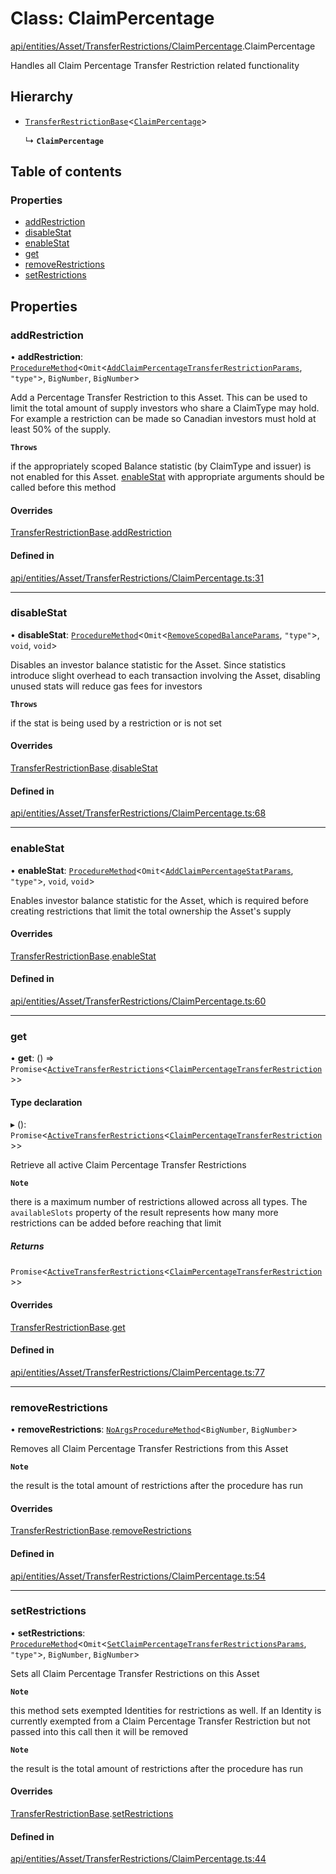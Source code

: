 # Class: ClaimPercentage

[api/entities/Asset/TransferRestrictions/ClaimPercentage](../wiki/api.entities.Asset.TransferRestrictions.ClaimPercentage).ClaimPercentage

Handles all Claim Percentage Transfer Restriction related functionality

## Hierarchy

- [`TransferRestrictionBase`](../wiki/api.entities.Asset.TransferRestrictions.TransferRestrictionBase.TransferRestrictionBase)<[`ClaimPercentage`](../wiki/types.TransferRestrictionType#claimpercentage)\>

  ↳ **`ClaimPercentage`**

## Table of contents

### Properties

- [addRestriction](../wiki/api.entities.Asset.TransferRestrictions.ClaimPercentage.ClaimPercentage#addrestriction)
- [disableStat](../wiki/api.entities.Asset.TransferRestrictions.ClaimPercentage.ClaimPercentage#disablestat)
- [enableStat](../wiki/api.entities.Asset.TransferRestrictions.ClaimPercentage.ClaimPercentage#enablestat)
- [get](../wiki/api.entities.Asset.TransferRestrictions.ClaimPercentage.ClaimPercentage#get)
- [removeRestrictions](../wiki/api.entities.Asset.TransferRestrictions.ClaimPercentage.ClaimPercentage#removerestrictions)
- [setRestrictions](../wiki/api.entities.Asset.TransferRestrictions.ClaimPercentage.ClaimPercentage#setrestrictions)

## Properties

### addRestriction

• **addRestriction**: [`ProcedureMethod`](../wiki/types.ProcedureMethod)<`Omit`<[`AddClaimPercentageTransferRestrictionParams`](../wiki/api.procedures.types#addclaimpercentagetransferrestrictionparams), ``"type"``\>, `BigNumber`, `BigNumber`\>

Add a Percentage Transfer Restriction to this Asset. This can be used to limit the total amount of supply
investors who share a ClaimType may hold. For example a restriction can be made so Canadian investors must hold
at least 50% of the supply.

**`Throws`**

 if the appropriately scoped Balance statistic (by ClaimType and issuer) is not enabled for this Asset. [enableStat](../wiki/api.entities.Asset.TransferRestrictions.ClaimPercentage.ClaimPercentage#enablestat) with appropriate arguments should be called before this method

#### Overrides

[TransferRestrictionBase](../wiki/api.entities.Asset.TransferRestrictions.TransferRestrictionBase.TransferRestrictionBase).[addRestriction](../wiki/api.entities.Asset.TransferRestrictions.TransferRestrictionBase.TransferRestrictionBase#addrestriction)

#### Defined in

[api/entities/Asset/TransferRestrictions/ClaimPercentage.ts:31](https://github.com/PolymeshAssociation/polymesh-sdk/blob/2d3ac2ae/src/api/entities/Asset/TransferRestrictions/ClaimPercentage.ts#L31)

___

### disableStat

• **disableStat**: [`ProcedureMethod`](../wiki/types.ProcedureMethod)<`Omit`<[`RemoveScopedBalanceParams`](../wiki/api.procedures.types#removescopedbalanceparams), ``"type"``\>, `void`, `void`\>

Disables an investor balance statistic for the Asset. Since statistics introduce slight overhead to each transaction
involving the Asset, disabling unused stats will reduce gas fees for investors

**`Throws`**

 if the stat is being used by a restriction or is not set

#### Overrides

[TransferRestrictionBase](../wiki/api.entities.Asset.TransferRestrictions.TransferRestrictionBase.TransferRestrictionBase).[disableStat](../wiki/api.entities.Asset.TransferRestrictions.TransferRestrictionBase.TransferRestrictionBase#disablestat)

#### Defined in

[api/entities/Asset/TransferRestrictions/ClaimPercentage.ts:68](https://github.com/PolymeshAssociation/polymesh-sdk/blob/2d3ac2ae/src/api/entities/Asset/TransferRestrictions/ClaimPercentage.ts#L68)

___

### enableStat

• **enableStat**: [`ProcedureMethod`](../wiki/types.ProcedureMethod)<`Omit`<[`AddClaimPercentageStatParams`](../wiki/api.procedures.types#addclaimpercentagestatparams), ``"type"``\>, `void`, `void`\>

Enables investor balance statistic for the Asset, which is required before creating restrictions
that limit the total ownership the Asset's supply

#### Overrides

[TransferRestrictionBase](../wiki/api.entities.Asset.TransferRestrictions.TransferRestrictionBase.TransferRestrictionBase).[enableStat](../wiki/api.entities.Asset.TransferRestrictions.TransferRestrictionBase.TransferRestrictionBase#enablestat)

#### Defined in

[api/entities/Asset/TransferRestrictions/ClaimPercentage.ts:60](https://github.com/PolymeshAssociation/polymesh-sdk/blob/2d3ac2ae/src/api/entities/Asset/TransferRestrictions/ClaimPercentage.ts#L60)

___

### get

• **get**: () => `Promise`<[`ActiveTransferRestrictions`](../wiki/types.ActiveTransferRestrictions)<[`ClaimPercentageTransferRestriction`](../wiki/types.ClaimPercentageTransferRestriction)\>\>

#### Type declaration

▸ (): `Promise`<[`ActiveTransferRestrictions`](../wiki/types.ActiveTransferRestrictions)<[`ClaimPercentageTransferRestriction`](../wiki/types.ClaimPercentageTransferRestriction)\>\>

Retrieve all active Claim Percentage Transfer Restrictions

**`Note`**

 there is a maximum number of restrictions allowed across all types.
  The `availableSlots` property of the result represents how many more restrictions can be added
  before reaching that limit

##### Returns

`Promise`<[`ActiveTransferRestrictions`](../wiki/types.ActiveTransferRestrictions)<[`ClaimPercentageTransferRestriction`](../wiki/types.ClaimPercentageTransferRestriction)\>\>

#### Overrides

[TransferRestrictionBase](../wiki/api.entities.Asset.TransferRestrictions.TransferRestrictionBase.TransferRestrictionBase).[get](../wiki/api.entities.Asset.TransferRestrictions.TransferRestrictionBase.TransferRestrictionBase#get)

#### Defined in

[api/entities/Asset/TransferRestrictions/ClaimPercentage.ts:77](https://github.com/PolymeshAssociation/polymesh-sdk/blob/2d3ac2ae/src/api/entities/Asset/TransferRestrictions/ClaimPercentage.ts#L77)

___

### removeRestrictions

• **removeRestrictions**: [`NoArgsProcedureMethod`](../wiki/types.NoArgsProcedureMethod)<`BigNumber`, `BigNumber`\>

Removes all Claim Percentage Transfer Restrictions from this Asset

**`Note`**

 the result is the total amount of restrictions after the procedure has run

#### Overrides

[TransferRestrictionBase](../wiki/api.entities.Asset.TransferRestrictions.TransferRestrictionBase.TransferRestrictionBase).[removeRestrictions](../wiki/api.entities.Asset.TransferRestrictions.TransferRestrictionBase.TransferRestrictionBase#removerestrictions)

#### Defined in

[api/entities/Asset/TransferRestrictions/ClaimPercentage.ts:54](https://github.com/PolymeshAssociation/polymesh-sdk/blob/2d3ac2ae/src/api/entities/Asset/TransferRestrictions/ClaimPercentage.ts#L54)

___

### setRestrictions

• **setRestrictions**: [`ProcedureMethod`](../wiki/types.ProcedureMethod)<`Omit`<[`SetClaimPercentageTransferRestrictionsParams`](../wiki/api.procedures.types.SetClaimPercentageTransferRestrictionsParams), ``"type"``\>, `BigNumber`, `BigNumber`\>

Sets all Claim Percentage Transfer Restrictions on this Asset

**`Note`**

 this method sets exempted Identities for restrictions as well. If an Identity is currently exempted from a Claim Percentage Transfer Restriction
but not passed into this call then it will be removed

**`Note`**

 the result is the total amount of restrictions after the procedure has run

#### Overrides

[TransferRestrictionBase](../wiki/api.entities.Asset.TransferRestrictions.TransferRestrictionBase.TransferRestrictionBase).[setRestrictions](../wiki/api.entities.Asset.TransferRestrictions.TransferRestrictionBase.TransferRestrictionBase#setrestrictions)

#### Defined in

[api/entities/Asset/TransferRestrictions/ClaimPercentage.ts:44](https://github.com/PolymeshAssociation/polymesh-sdk/blob/2d3ac2ae/src/api/entities/Asset/TransferRestrictions/ClaimPercentage.ts#L44)

